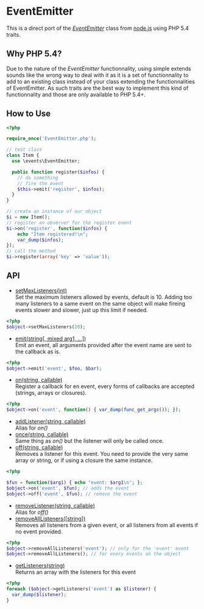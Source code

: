 # EventEmitter

This is a direct port of the [_EventEmitter_](https://github.com/joyent/node/blob/master/lib/events.js) class from [node.js](https://github.com/joyent/node/) using PHP 5.4 traits.

## Why PHP 5.4?

Due to the nature of the _EventEmitter_ functionnality, using simple extends sounds like the wrong way to deal with it as it is a set of functionnality to add to an existing class instead of your class extending the functionnalities of EventEmitter.
As such traits are the best way to implement this kind of functionnality and those are only available to PHP 5.4+.

## How to Use

```php
<?php

require_once('EventEmitter.php');

// test class
class Item {
  use \events\EventEmitter;

  public function register($infos) {
    // do something
    // fire the event
    $this->emit('register', $infos);
  }
}

// create an instance of our object
$i = new Item();
// register an observer for the register event
$i->on('register', function($infos) {
    echo "Item registered!\n";
    var_dump($infos);
});
// call the method
$i->register(array('key' => 'value'));
```

## API

* [setMaxListeners(int)](https://github.com/christopherobin/EventEmitter/blob/master/EventEmitter.php#L20)<br>
  Set the maximum listeners allowed by events, default is 10. Adding too many listeners to a same event on the
  same object will make fireing events slower and slower, just up this limit if needed.<br>

```php
<?php
$object->setMaxListeners(20);
```
* [emit(string[, mixed arg1, ...])](https://github.com/christopherobin/EventEmitter/blob/master/EventEmitter.php#L24)<br>
  Emit an event, all arguments provided after the event name are sent to the callback as is.<br>

```php
<?php
$object->emit('event', $foo, $bar);
```
* [on(string, callable)](https://github.com/christopherobin/EventEmitter/blob/master/EventEmitter.php#L55)<br>
  Register a callback for en event, every forms of callbacks are accepted (strings, arrays or closures).<br>

```php
<?php
$object->on('event', function() { var_dump(func_get_args()); });
```
* [addListener(string, callable)](https://github.com/christopherobin/EventEmitter/blob/master/EventEmitter.php#L75)<br>
  Alias for _on()_
* [once(string, callable)](https://github.com/christopherobin/EventEmitter/blob/master/EventEmitter.php#L82)<br>
  Same thing as _on()_ but the listener will only be called once.
* [off(string, callable)](https://github.com/christopherobin/EventEmitter/blob/master/EventEmitter.php#L99)<br>
  Removes a listener for this event. You need to provide the very same array or string,
  or if using a closure the same instance.<br>

```php
<?php

$fun = function($arg1) { echo "event: $arg1\n"; };
$object->on('event', $fun); // adds the event
$object->off('event', $fun); // remove the event
```
* [removeListener(string, callable)](https://github.com/christopherobin/EventEmitter/blob/master/EventEmitter.php#L114)<br>
  Alias for _off()_
* [removeAllListeners([string])](https://github.com/christopherobin/EventEmitter/blob/master/EventEmitter.php#L121)<br>
  Removes all listeners from a given event, or all listeners from all events if no event provided.

```php
<?php
$object->removeAllListeners('event'); // only for the 'event' event
$object->removeAllListeners(); // for every events on the object
```
* [getListeners(string)](https://github.com/christopherobin/EventEmitter/blob/master/EventEmitter.php#L137)<br>
  Returns an array with the listeners for this event

```php
<?php
foreach ($object->getListeners('event') as $listener) {
  var_dump($listener);
}
```